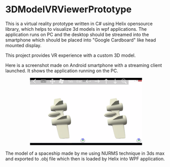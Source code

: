 # 3DModelVRViewerPrototype

This is a virtual reality prototype written in C# using Helix opensource library, which helps to visualize 3d models in wpf applications.
The application runs on PC and the desktop should be streamed into the smartphone which should be placed into "Google Cardboard" like head mounted display.

This project provides VR experience with a custom 3D model.

Here is a screenshot made on Android smartphone with a streaming client launched. It shows the application running on the PC.  

<p align="center">
  <img src="VirtualRealitySpaceShipConstructor.png" width="350"/>
</p>

The model of a spaceship made by me using NURMS technique in 3ds max and exported to .obj file which then is loaded by Helix into WPF application.
